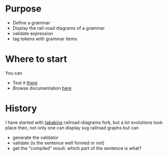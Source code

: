 # Purpose

- Define a grammar
- Display the rail-road diagrams of a grammar
- validate expression
- tag tokens with grammar items

# Where to start

You can

- Test it [there](https://rawgit.com/gbrault/railroad-diagrams/gh-pages/live/live.html)
- Browse documentation [here](https://github.com/gbrault/railroad-diagrams/blob/gh-pages/live/doc/readme.md)

# History

I have started with [tabakins](https://github.com/tabatkins/railroad-diagrams) railroad-diagrams fork, but a lot evolutions took place then, not only one can display svg railroad graphs but can 

- generate the validator
- validate (is the sentence well formed or not)
- get the "compiled" result: which part of the sentence is what?
